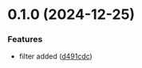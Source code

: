 # 0.1.0 (2024-12-25)


### Features

* filter added ([d491cdc](https://github.com/daffineq/Kawaime/commit/d491cdc91f14639cb35bccc4c2c61cad2f44473c))



